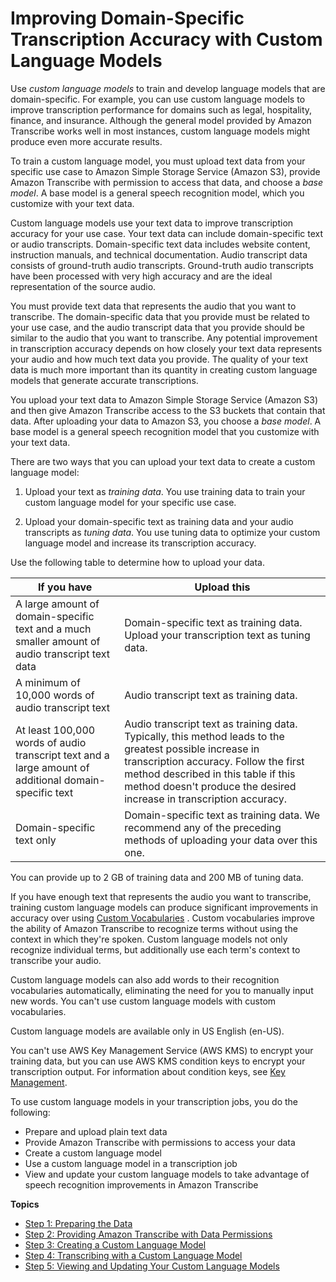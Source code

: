 # Improving Domain\-Specific Transcription Accuracy with Custom Language Models<a name="custom-language-models"></a>

Use *custom language models* to train and develop language models that are domain\-specific\. For example, you can use custom language models to improve transcription performance for domains such as legal, hospitality, finance, and insurance\. Although the general model provided by Amazon Transcribe works well in most instances, custom language models might produce even more accurate results\.

To train a custom language model, you must upload text data from your specific use case to Amazon Simple Storage Service \(Amazon S3\), provide Amazon Transcribe with permission to access that data, and choose a *base model*\. A base model is a general speech recognition model, which you customize with your text data\.

Custom language models use your text data to improve transcription accuracy for your use case\. Your text data can include domain\-specific text or audio transcripts\. Domain\-specific text data includes website content, instruction manuals, and technical documentation\. Audio transcript data consists of ground\-truth audio transcripts\. Ground\-truth audio transcripts have been processed with very high accuracy and are the ideal representation of the source audio\.

You must provide text data that represents the audio that you want to transcribe\. The domain\-specific data that you provide must be related to your use case, and the audio transcript data that you provide should be similar to the audio that you want to transcribe\. Any potential improvement in transcription accuracy depends on how closely your text data represents your audio and how much text data you provide\. The quality of your text data is much more important than its quantity in creating custom language models that generate accurate transcriptions\.

You upload your text data to Amazon Simple Storage Service \(Amazon S3\) and then give Amazon Transcribe access to the S3 buckets that contain that data\. After uploading your data to Amazon S3, you choose a *base model*\. A base model is a general speech recognition model that you customize with your text data\.

There are two ways that you can upload your text data to create a custom language model:

1. Upload your text as *training data*\. You use training data to train your custom language model for your specific use case\.

1. Upload your domain\-specific text as training data and your audio transcripts as *tuning data*\. You use tuning data to optimize your custom language model and increase its transcription accuracy\.

Use the following table to determine how to upload your data\.


| If you have | Upload this | 
| --- | --- | 
| A large amount of domain\-specific text and a much smaller amount of audio transcript text data | Domain\-specific text as training data\. Upload your transcription text as tuning data\. | 
| A minimum of 10,000 words of audio transcript text | Audio transcript text as training data\. | 
| At least 100,000 words of audio transcript text and a large amount of additional domain\-specific text | Audio transcript text as training data\. Typically, this method leads to the greatest possible increase in transcription accuracy\. Follow the first method described in this table if this method doesn't produce the desired increase in transcription accuracy\. | 
| Domain\-specific text only | Domain\-specific text as training data\. We recommend any of the preceding methods of uploading your data over this one\. | 

You can provide up to 2 GB of training data and 200 MB of tuning data\. 

If you have enough text that represents the audio you want to transcribe, training custom language models can produce significant improvements in accuracy over using [Custom Vocabularies](how-vocabulary.md) \. Custom vocabularies improve the ability of Amazon Transcribe to recognize terms without using the context in which they're spoken\. Custom language models not only recognize individual terms, but additionally use each term's context to transcribe your audio\. 

Custom language models can also add words to their recognition vocabularies automatically, eliminating the need for you to manually input new words\. You can't use custom language models with custom vocabularies\.

Custom language models are available only in US English \(en\-US\)\.

You can't use AWS Key Management Service \(AWS KMS\) to encrypt your training data,  but you can use AWS KMS condition keys to encrypt your transcription output\. For information about condition keys, see [Key Management](key-management.md)\.

To use custom language models in your transcription jobs, you do the following:
+ Prepare and upload plain text data
+ Provide Amazon Transcribe with permissions to access your data
+ Create a custom language model
+ Use a custom language model in a transcription job
+ View and update your custom language models to take advantage of speech recognition improvements in Amazon Transcribe

**Topics**
+ [Step 1: Preparing the Data](prepare-training-data.md)
+ [Step 2: Providing Amazon Transcribe with Data Permissions](training-data-permissions.md)
+ [Step 3: Creating a Custom Language Model](create-custom-language-model.md)
+ [Step 4: Transcribing with a Custom Language Model](clm-transcription.md)
+ [Step 5: Viewing and Updating Your Custom Language Models](view-update-lang.md)